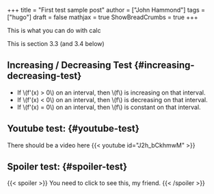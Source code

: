 +++
title = "First test sample post"
author = ["John Hammond"]
tags = ["hugo"]
draft = false
mathjax = true
ShowBreadCrumbs = true
+++

This is what you can do with calc
<!--more-->
This is section 3.3  (and 3.4 below)


## Increasing / Decreasing Test {#increasing-decreasing-test}

-   If \\(f'(x) > 0\\) on an interval, then \\(f\\) is increasing on that interval.
-   If \\(f'(x) < 0\\) on an interval, then \\(f\\) is decreasing on that interval.
-   If \\(f'(x) = 0\\) on an interval, then \\(f\\) is constant on that interval.


## Youtube test: {#youtube-test}

There should be a video here
{{< youtube id="J2h_bCkhmwM" >}}


## Spoiler test: {#spoiler-test}

{{< spoiler >}}
You need to click to see this, my friend.
{{< /spoiler >}}
